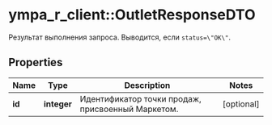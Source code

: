 # ympa_r_client::OutletResponseDTO

Результат выполнения запроса. Выводится, если `status=\"OK\"`. 

## Properties
Name | Type | Description | Notes
------------ | ------------- | ------------- | -------------
**id** | **integer** | Идентификатор точки продаж, присвоенный Маркетом. | [optional] 


